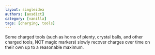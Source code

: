 ```yaml
---
layout: singleidea
authors: [aosdict]
category: [vanilla]
tags: [charging, tools]
---
```

Some charged tools (such as horns of plenty, crystal balls, and other charged tools, NOT magic markers) slowly recover charges over time on their own up to a reasonable maximum.
